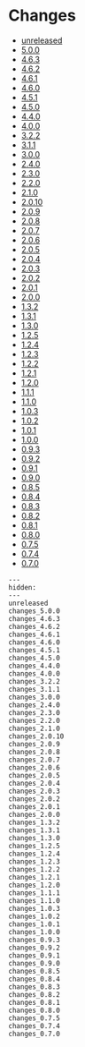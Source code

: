 # Changes

* [unreleased](unreleased.md)
* [5.0.0](changes_5.0.0.md)
* [4.6.3](changes_4.6.3.md)
* [4.6.2](changes_4.6.2.md)
* [4.6.1](changes_4.6.1.md)
* [4.6.0](changes_4.6.0.md)
* [4.5.1](changes_4.5.1.md)
* [4.5.0](changes_4.5.0.md)
* [4.4.0](changes_4.4.0.md)
* [4.0.0](changes_4.0.0.md)
* [3.2.2](changes_3.2.2.md)
* [3.1.1](changes_3.1.1.md)
* [3.0.0](changes_3.0.0.md)
* [2.4.0](changes_2.4.0.md)
* [2.3.0](changes_2.3.0.md)
* [2.2.0](changes_2.2.0.md)
* [2.1.0](changes_2.1.0.md)
* [2.0.10](changes_2.0.1.md)
* [2.0.9](changes_2.0.9.md)
* [2.0.8](changes_2.0.8.md)
* [2.0.7](changes_2.0.7.md)
* [2.0.6](changes_2.0.6.md)
* [2.0.5](changes_2.0.5.md)
* [2.0.4](changes_2.0.4.md)
* [2.0.3](changes_2.0.3.md)
* [2.0.2](changes_2.0.2.md)
* [2.0.1](changes_2.0.1.md)
* [2.0.0](changes_2.0.0.md)
* [1.3.2](changes_1.3.2.md)
* [1.3.1](changes_1.3.1.md)
* [1.3.0](changes_1.3.0.md)
* [1.2.5](changes_1.2.5.md)
* [1.2.4](changes_1.2.4.md)
* [1.2.3](changes_1.2.3.md)
* [1.2.2](changes_1.2.2.md)
* [1.2.1](changes_1.2.1.md)
* [1.2.0](changes_1.2.0.md)
* [1.1.1](changes_1.1.1.md)
* [1.1.0](changes_1.1.0.md)
* [1.0.3](changes_1.0.3.md)
* [1.0.2](changes_1.0.2.md)
* [1.0.1](changes_1.0.1.md)
* [1.0.0](changes_1.0.0.md)
* [0.9.3](changes_0.9.3.md)
* [0.9.2](changes_0.9.2.md)
* [0.9.1](changes_0.9.1.md)
* [0.9.0](changes_0.9.0.md)
* [0.8.5](changes_0.8.5.md)
* [0.8.4](changes_0.8.4.md)
* [0.8.3](changes_0.8.3.md)
* [0.8.2](changes_0.8.2.md)
* [0.8.1](changes_0.8.1.md)
* [0.8.0](changes_0.8.0.md)
* [0.7.5](changes_0.7.5.md)
* [0.7.4](changes_0.7.4.md)
* [0.7.0](changes_0.7.0.md)

```{toctree}
---
hidden:
---
unreleased
changes_5.0.0
changes_4.6.3
changes_4.6.2
changes_4.6.1
changes_4.6.0
changes_4.5.1
changes_4.5.0
changes_4.4.0
changes_4.0.0
changes_3.2.2
changes_3.1.1
changes_3.0.0
changes_2.4.0
changes_2.3.0
changes_2.2.0
changes_2.1.0
changes_2.0.10
changes_2.0.9
changes_2.0.8
changes_2.0.7
changes_2.0.6
changes_2.0.5
changes_2.0.4
changes_2.0.3
changes_2.0.2
changes_2.0.1
changes_2.0.0
changes_1.3.2
changes_1.3.1
changes_1.3.0
changes_1.2.5
changes_1.2.4
changes_1.2.3
changes_1.2.2
changes_1.2.1
changes_1.2.0
changes_1.1.1
changes_1.1.0
changes_1.0.3
changes_1.0.2
changes_1.0.1
changes_1.0.0
changes_0.9.3
changes_0.9.2
changes_0.9.1
changes_0.9.0
changes_0.8.5
changes_0.8.4
changes_0.8.3
changes_0.8.2
changes_0.8.1
changes_0.8.0
changes_0.7.5
changes_0.7.4
changes_0.7.0
```

